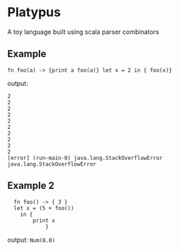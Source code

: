 # Platypus
A toy language built using scala parser combinators

## Example
`fn foo(a) -> {print a foo(a)} let x = 2 in { foo(x)}`

output:

```
2
2
2
2
2
2
2
2
2
2
[error] (run-main-0) java.lang.StackOverflowError
java.lang.StackOverflowError
```


## Example 2

```
  fn foo() -> { 3 }
  let x = (5 + foo())
    in {
        print x
            }
```

output:
`Num(8.0)`
